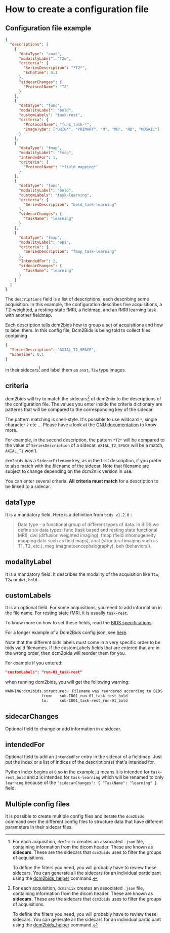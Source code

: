 # How to create a configuration file

## Configuration file example

```json
{
  "descriptions": [
    {
      "dataType": "anat",
      "modalityLabel": "T2w",
      "criteria": {
        "SeriesDescription": "*T2*",
        "EchoTime": 0.1
      },
      "sidecarChanges": {
        "ProtocolName": "T2"
      }
    },
    {
      "dataType": "func",
      "modalityLabel": "bold",
      "customLabels": "task-rest",
      "criteria": {
        "ProtocolName": "func_task-*",
        "ImageType": ["ORIG*", "PRIMARY", "M", "MB", "ND", "MOSAIC"]
      }
    },
    {
      "dataType": "fmap",
      "modalityLabel": "fmap",
      "intendedFor": 1,
      "criteria": {
        "ProtocolName": "*field_mapping*"
      }
    },
    {
      "dataType": "func",
      "modalityLabel": "bold",
      "customLabels": "task-learning",
      "criteria": {
        "SeriesDescription": "bold_task-learning"
      },
      "sidecarChanges": {
        "TaskName": "learning"
      }
    },
    {
      "dataType": "fmap",
      "modalityLabel": "epi",
      "criteria": {
        "SeriesDescription": "fmap_task-learning"
      },
      "IntendedFor": 2,
      "sidecarChanges": {
        "TaskName": "learning"
      }
    }
  ]
}
```

The `descriptions` field is a list of descriptions, each describing some
acquisition. In this example, the configuration describes five acquisitions, a
T2-weighted, a resting-state fMRI, a fieldmap, and an fMRI learning task with
another fieldmap.

Each description tells dcm2bids how to group a set of acquisitions and how to
label them. In this config file, Dcm2Bids is being told to collect files
containing

```json
{
  "SeriesDescription": "AXIAL_T2_SPACE",
  "EchoTime": 0.1
}
```

in their sidecars[^1] and label them as `anat`, `T2w` type images.

## criteria

dcm2bids will try to match the sidecars[^1] of dcm2niix to the descriptions of
the configuration file. The values you enter inside the criteria dictionary are
patterns that will be compared to the corresponding key of the sidecar.

The pattern matching is shell-style. It's possible to use wildcard `*`, single
character `?` etc ... Please have a look at the [GNU documentation][gnu-pattern]
to know more.

For example, in the second description, the pattern `*T2*` will be compared to
the value of `SeriesDescription` of a sidecar. `AXIAL_T2_SPACE` will be a match,
`AXIAL_T1` won't.

`dcm2bids` has a `SidecarFilename` key, as in the first description, if you
prefer to also match with the filename of the sidecar. Note that filename are
subject to change depending on the dcm2niix version in use.

You can enter several criteria. **All criteria must match** for a description to
be linked to a sidecar.

## dataType

It is a mandatory field. Here is a definition from `bids v1.2.0` :

> Data type - a functional group of different types of data. In BIDS we define
> six data types: func (task based and resting state functional MRI), dwi
> (diffusion weighted imaging), fmap (field inhomogeneity mapping data such as
> field maps), anat (structural imaging such as T1, T2, etc.), meg
> (magnetoencephalography), beh (behavioral).

## modalityLabel

It is a mandatory field. It describes the modality of the acquisition like
`T1w`, `T2w` or `dwi`, `bold`.

## customLabels

It is an optional field. For some acquisitions, you need to add information in
the file name. For resting state fMRI, it is usually `task-rest`.

To know more on how to set these fields, read the [BIDS
specifications][bids-spec].

For a longer example of a Dcm2Bids config json, see
[here](https://github.com/unfmontreal/Dcm2Bids/blob/master/example/config.json).

Note that the different bids labels must come in a very specific order to be bids valid filenames. 
If the customLabels fields that are entered that are in the wrong order,
then dcm2bids will reorder them for you.

For example if you entered:

```json
"customLabels": "run-01_task-rest"
```

when running dcm2bids, you will get the following warning:

```bash
WARNING:dcm2bids.structure:✅ Filename was reordered according to BIDS entity table order:
                from:   sub-ID01_run-01_task-rest_bold
                to:     sub-ID01_task-rest_run-01_bold
```

## sidecarChanges

Optional field to change or add information in a sidecar.

## intendedFor

Optional field to add an `IntendedFor` entry in the sidecar of a fieldmap. Just
put the index or a list of indices of the description(s) that's intended for.

Python index begins at `0` so in the example, **`1`** means it is intended for
`task-rest_bold` and **`2`** is intended for `task-learning` which will be
renamed to only `learning` because of the
`"sidecarChanges": { "TaskName": "learning" }` field.

## Multiple config files

It is possible to create multiple config files and iterate the `dcm2bids`
command over the different config files to structure data that have different
parameters in their sidecar files.

[^1]:
    For each acquisition, `dcm2niix` creates an associated `.json` file,
    containing information from the dicom header. These are known as
    **sidecars**. These are the sidecars that `dcm2bids` uses to filter the
    groups of acquisitions.

    To define the filters you need, you will probably have to review these
    sidecars. You can generate all the sidecars for an individual participant
    using the [dcm2bids_helper](./use-main-commands.md#tools) command.

[bids-spec]: https://bids-specification.readthedocs.io/en/stable/
[gnu-pattern]:
  https://www.gnu.org/software/bash/manual/html_node/Pattern-Matching.html
